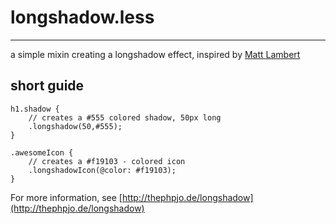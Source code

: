# longshadow.less

---

a simple mixin creating a longshadow effect, inspired by [Matt Lambert](http://mattlambert.ca/blog/create-a-flat-long-shadow-icon-with-css3/)

## short guide

```LESS
h1.shadow {
    // creates a #555 colored shadow, 50px long
    .longshadow(50,#555);
}

.awesomeIcon {
    // creates a #f19103 - colored icon
    .longshadowIcon(@color: #f19103);
}
```

For more information, see [http://thephpjo.de/longshadow](http://thephpjo.de/longshadow)